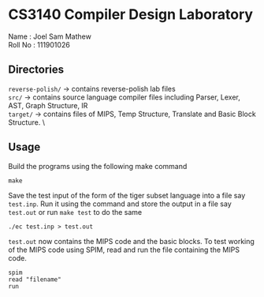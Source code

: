 # CS3140 Compiler Design Laboratory

Name : Joel Sam Mathew \
Roll No : 111901026 

## Directories
`reverse-polish/` -> contains reverse-polish lab files \
`src/` -> contains source language compiler files including Parser, Lexer, AST, Graph Structure, IR  \
`target/` -> contains files of MIPS, Temp Structure, Translate and Basic Block Structure.  \

## Usage

Build the programs using the following make command

```
make
```
Save the test input of the form of the tiger subset language into a file say `test.inp`. Run it using the command
and store the output in a file say `test.out` or run `make test` to do the same
```
./ec test.inp > test.out

```
`test.out` now contains the MIPS code and the basic blocks. To test working of the MIPS code using SPIM, read and run the file containing the MIPS code.
```
spim
read "filename"
run
```